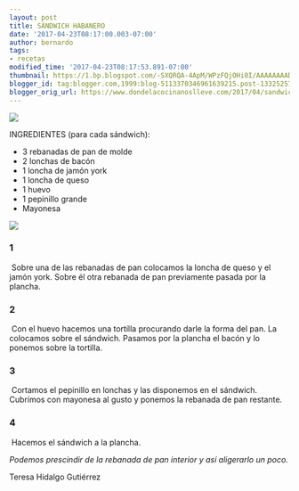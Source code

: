 ```yaml
---
layout: post
title: SÁNDWICH HABANERO
date: '2017-04-23T08:17:00.003-07:00'
author: bernardo
tags:
- recetas
modified_time: '2017-04-23T08:17:53.891-07:00'
thumbnail: https://1.bp.blogspot.com/-SXQRQA-4ApM/WPzFQjOHi0I/AAAAAAAADjw/PW2WUJ5nwqAV5ElC2aTIX4t-Tt5cSotoQCLcB/s72-c/P1500321.JPG
blogger_id: tag:blogger.com,1999:blog-5113370346961639215.post-1332525711642103379
blogger_orig_url: https://www.dondelacocinanoslleve.com/2017/04/sandwich-habanero.html
---
```


![](https://1.bp.blogspot.com/-SXQRQA-4ApM/WPzFQjOHi0I/AAAAAAAADjw/PW2WUJ5nwqAV5ElC2aTIX4t-Tt5cSotoQCLcB/s400/P1500321.JPG)

  
INGREDIENTES (para cada sándwich):  

* 3 rebanadas de pan de molde
* 2 lonchas de bacón
* 1 loncha de jamón york
* 1 loncha de queso
* 1 huevo
* 1 pepinillo grande
* Mayonesa  

![](https://2.bp.blogspot.com/-U39HeoTkkj4/WPzFb74YuQI/AAAAAAAADj0/bDN2nL-F_PUq7P2x9Pbk0Bawquk3RCx_gCLcB/s320/P1510083.JPG)

  

### 1

 Sobre una de las rebanadas de pan colocamos la loncha de queso y el jamón york. Sobre él otra rebanada de pan previamente pasada por la plancha.  

### 2

 Con el huevo hacemos una tortilla procurando darle la forma del pan. La colocamos sobre el sándwich. Pasamos por la plancha el bacón y lo ponemos sobre la tortilla.  

### 3

 Cortamos el pepinillo en lonchas y las disponemos en el sándwich. Cubrimos con mayonesa al gusto y ponemos la rebanada de pan restante.  

### 4

 Hacemos el sándwich a la plancha.  
  
_Podemos prescindir de la rebanada de pan interior y así aligerarlo un poco._  
  
Teresa Hidalgo Gutiérrez
